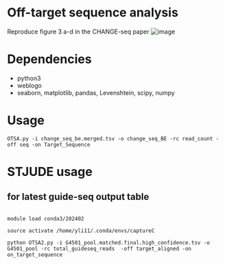 # Off-target sequence analysis

Reproduce figure 3 a-d in the CHANGE-seq paper
![image](https://github.com/YichaoOU/Off_target_sequence_analysis/assets/19987406/bb509318-912c-48fa-9d0b-5e47739e8522)

# Dependencies

- python3
- weblogo
- seaborn, matplotlib, pandas, Levenshtein, scipy, numpy

# Usage


```
OTSA.py -i change_seq_be.merged.tsv -o change_seq_BE -rc read_count -off seq -on Target_Sequence
```

# STJUDE usage

## for latest guide-seq output table

```

module load conda3/202402

source activate /home/yli11/.conda/envs/captureC

python OTSA2.py -i G4501_pool.matched.final.high_confidence.tsv -o G4501_pool -rc total_guideseq_reads  -off target_aligned -on on_target_sequence


```

